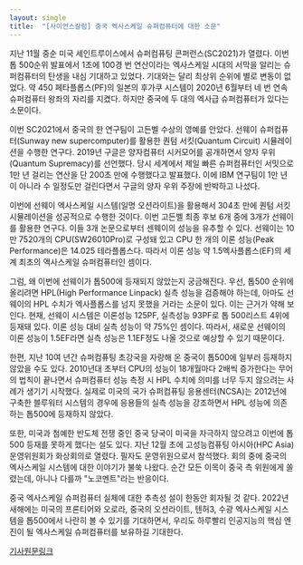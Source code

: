 ```yaml
---
layout: single
title:  "[사이언스칼럼] 중국 엑사스케일 슈퍼컴퓨터에 대한 소문"
---
```


지난 11월 중순 미국 세인트루이스에서 슈퍼컴퓨팅 콘퍼런스(SC2021)가 열렸다. 이번 톱 500순위 발표에서 1초에 100경 번 연산이라는 엑사스케일 시대의 서막을 알리는 슈퍼컴퓨터의 탄생을 내심 기대하고 있었다. 기대와는 달리 최상위 순위에 별로 변동이 없었다. 약 450 페타플롭스(PF)의 일본의 후가쿠 시스템이 2020년 6월부터 네 번 연속 슈퍼컴퓨터 왕좌의 자리를 지켰다. 하지만 중국에 두 대의 엑사급 슈퍼컴퓨터가 있다는 소문이다.

이번 SC2021에서 중국의 한 연구팀이 고든벨 수상의 영예를 안았다. 선웨이 슈퍼컴퓨터(Sunway new supercomputer)를 활용한 퀀텀 서킷(Quantum Circuit) 시뮬레이션을 수행한 연구다. 2019년 구글은 양자컴퓨터 시커모어를 공개하면서 양자 우위(Quantum Supremacy)를 선언했다. 당시 세계에서 제일 빠른 슈퍼컴퓨터인 서밋으로 1만 년 걸리는 연산을 단 200초 만에 수행했다고 발표했다. 이에 IBM 연구팀이 1만 년이 아니라 수 일정도만 걸린다면서 구글의 양자 우위 주장에 반박하고 나섰다.

이번에 선웨이 엑사스케일 시스템(일명 오션라이트)을 활용해서 304초 만에 퀀텀 서킷 시뮬레이션을 성공적으로 수행한 것이다. 이번 고든벨 최종 후보 6개 중에 3개가 선웨이를 활용한 연구다. 이들 3개 논문으로부터 센웨이의 성능을 유추할 수 있다. 선웨이는 10만 7520개의 CPU(SW26010Pro)로 구성돼 있고 CPU 한 개의 이론 성능(Peak Performance)은 14.025 테라플롭스다. 따라서 이론 성능 약 1.5엑사플롭스(EF)의 세계 최초의 엑사스케일 슈퍼컴퓨터인 셈이다.

그럼, 왜 이번에 선웨이가 톱500에 등재되지 않았는지 궁금해진다. 우선, 톱500 순위에 올리려면 HPL(High Performance Linpack) 실측 성능을 검증해야 하는데, 아마도 선웨이의 HPL 수치가 엑사플롭스를 넘지 못했을 거라는 소문이 있다. 이는 근거가 약해 보인다. 현재, 선웨이 시스템은 이론성능 125PF, 실측성능 93PF로 톱 500리스트 4위에 등재돼 있다. 이론 성능 대비 실측 성능이 약 75%인 셈이다. 따라서, 새로운 선웨이의 이론 성능이 1.5EF라면 실측 성능은 1.1EF정도 나올 것으로 예상할 수 있기 때문이다.

한편, 지난 10여 년간 슈퍼컴퓨팅 초강국을 자랑해 온 중국이 톱500에 일부러 등재하지 않았을 수도 있다. 2010년대 초부터 CPU의 성능이 18개월마다 2배씩 증가한다는 무어의 법칙이 끝나면서 슈퍼컴퓨터 성능 측정 시 HPL 수치에 의미를 너무 두지 않으려는 사례가 생기기 시작했다. 실제로 미국의 국가 슈퍼컴퓨팅 응용센터(NCSA)는 2012년에 구축한 블루워터 시스템의 경우에 응용들의 실측 성능을 강조하면서 HPL 성능에 의존하는 톱500에 등재하지 않았다.

또한, 미국과 첨예한 반도체 전쟁 중인 중국 당국이 미국을 자극하지 않으려고 이번에 톱500 등재를 못하게 했다는 설도 있다. 지난 12월 초에 고성능컴퓨팅 아시아(HPC Asia) 운영위원회가 화상회의로 열렸다. 필자도 운영위원으로서 참석했다. 회의 중에 중국의 엑사스케일 시스템에 대한 이야기가 불쑥 나왔다. 순간 모든 이목이 중국 측 위원에게 쏠렸는데, 아니나 다를까 "노코멘트"라는 반응이다.

중국 엑사스케일 슈퍼컴퓨터 실체에 대한 추측성 설이 한동안 회자될 것 같다. 2022년 새해에는 미국의 프론티어와 오로라, 중국의 오션라이트, 텐허3, 수광 엑사스케일 시스템을 톱500에서 나란히 볼 수 있기를 기대하면서, 우리도 하루빨리 인공지능의 핵심 엔진이 될 엑사스케일 슈퍼컴퓨터를 보유하길 기대한다.

[기사원문링크](http://m.joongdo.co.kr/view.php?key=20211216010003445#ref)
